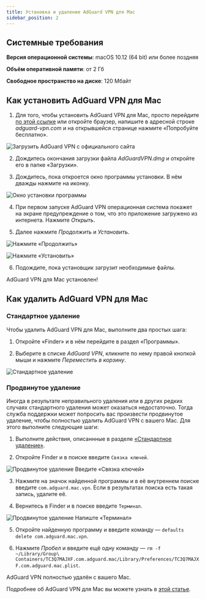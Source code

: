 ```yaml
---
title: Установка и удаление AdGuard VPN для Mac
sidebar_position: 2
---
```


## Системные требования

**Версия операционной системы**: macOS 10.12 (64 bit) или более поздняя

**Объём оперативной памяти**: от 2 Гб

**Свободное пространство на диске**: 120 Мбайт


## Как установить AdGuard VPN для Mac

1. Для того, чтобы установить AdGuard VPN для Mac, просто перейдите [по этой ссылке](https://agrd.io/mac_vpn) или откройте браузер, напишите в адресной строке *adguard-vpn.com* и на открывшейся странице нажмите «Попробуйте бесплатно».

![Загрузить AdGuard VPN с официального сайта](https://cdn.adguard.com/public/Adguard/kb/vpn-install/mac-install-ru.png)

2. Дождитесь окончания загрузки файла *AdGuardVPN.dmg* и откройте его в папке «Загрузки».

3. Дождитесь, пока откроется окно программы установки. В нём дважды нажмите на иконку.

![Окно установки программы](https://cdn.adguard.com/public/Adguard/kb/vpn-install/mac-install-ru-1.png)

4. При первом запуске AdGuard VPN операционная система покажет на экране предупреждение о том, что это приложение загружено из интернета. Нажмите *Открыть*.

5. Далее нажмите *Продолжить* и *Установить*.

![Нажмите «Продолжить»](https://cdn.adguard.com/public/Adguard/kb/vpn-install/mac-install-2-ru.png)

![Нажмите «Установить»](https://cdn.adguard.com/public/Adguard/kb/vpn-install/mac-install-3-ru.png)

6. Подождите, пока установщик загрузит необходимые файлы.

AdGuard VPN для Mac установлен!


## Как удалить AdGuard VPN для Mac

### Стандартное удаление

Чтобы удалить AdGuard VPN для Mac, выполните два простых шага:

1. Откройте «Finder» и в нём перейдите в раздел «Программы».

2. Выберите в списке *AdGuard VPN*, кликните по нему правой кнопкой мыши и нажмите *Переместить в корзину*.

![Стандартное удаление](https://cdn.adguard.com/content/kb/vpn/mac/uninstall-1-ru.png)


### Продвинутое удаление

Иногда в результате неправильного удаления или в других редких случаях стандартного удаления может оказаться недостаточно. Тогда служба поддержки может попросить вас произвести продвинутое удаление, чтобы полностью удалить AdGuard VPN с вашего Mac. Для этого выполните следующие шаги:

1. Выполните действия, описаннные в разделе [«Стандартное удаление»](#how-to-uninstall-adguard-vpn-for-mac).

2. Откройте Finder и в поиске введите `Связка ключей`.

![Продвинутое удаление Введите «Связка ключей»](https://cdn.adguard.com/content/kb/vpn/mac/key-chain-ru.png)

3. Нажмите на значок найденной программы и в её внутреннем поиске введите `com.adguard.mac.vpn`. Если в результатах поиска есть такая запись, удалите её.

4. Вернитесь в Finder и в поиске введите `Терминал`.

![Продвинутое удаление Напиште «Терминал»](https://cdn.adguard.com/content/kb/vpn/mac/terminal-ru.png)

5. Откройте найденную программу и введите команду — `defaults delete com.adguard.mac.vpn`.

6. Нажмите *Пробел* и введите ещё одну команду — `rm -f ~/Library/Group\ Containers/TC3Q7MAJXF.com.adguard.mac/Library/Preferences/TC3Q7MAJXF.com.adguard.mac.plist`.

AdGuard VPN полностью удалён с вашего Mac.

Подробнее об AdGuard VPN для Mac вы можете узнать в [этой статье](/adguard-vpn-for-mac/overview.md).